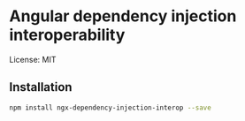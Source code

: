 # Angular dependency injection interoperability

License: MIT

## Installation

```bash
npm install ngx-dependency-injection-interop --save
```
